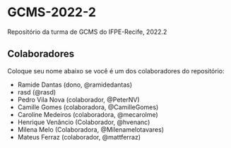 # GCMS-2022-2
Repositório da turma de GCMS do IFPE-Recife, 2022.2

## Colaboradores
Coloque seu nome abaixo se você é um dos colaboradores do repositório:
* Ramide Dantas (dono, @ramidedantas)
* rasd (@rasd)
* Pedro Vila Nova (colaborador, @PeterNV)
* Camille Gomes (colaboradora, @CamilleGomes)
* Caroline Medeiros (colaboradora, @mecarolme)
* Henrique Venâncio (Colaborador, @hvenanc)
* Milena Melo (Colaboradora, @Milenamelotavares)
* Mateus Ferraz (colaborador, @mattferraz)
